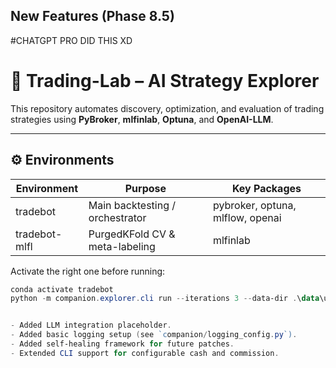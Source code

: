 ## New Features (Phase 8.5)

#CHATGPT PRO DID THIS XD

# 🧠 Trading-Lab – AI Strategy Explorer

This repository automates discovery, optimization, and evaluation of trading strategies using **PyBroker**, **mlfinlab**, **Optuna**, and **OpenAI-LLM**.

---

## ⚙️ Environments
| Environment | Purpose | Key Packages |
|--------------|----------|---------------|
| tradebot | Main backtesting / orchestrator | pybroker, optuna, mlflow, openai |
| tradebot-mlfl | PurgedKFold CV & meta-labeling | mlfinlab |

Activate the right one before running:
```powershell
conda activate tradebot
python -m companion.explorer.cli run --iterations 3 --data-dir .\data\usable --config .\configs\explorer.json


- Added LLM integration placeholder.
- Added basic logging setup (see `companion/logging_config.py`).
- Added self-healing framework for future patches.
- Extended CLI support for configurable cash and commission.
